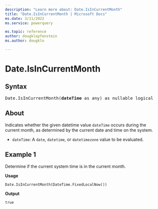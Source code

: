 ```yaml
---
description: "Learn more about: Date.IsInCurrentMonth"
title: "Date.IsInCurrentMonth | Microsoft Docs"
ms.date: 3/11/2022
ms.service: powerquery

ms.topic: reference
author: dougklopfenstein
ms.author: dougklo

---
```

# Date.IsInCurrentMonth

## Syntax

<pre>
Date.IsInCurrentMonth(<b>dateTime</b> as any) as nullable logical  
</pre>
  
## About

Indicates whether the given datetime value `dateTime` occurs during the current month, as determined by the current date and time on the system.

* `dateTime`: A `date`, `datetime`, or `datetimezone` value to be evaluated.

## Example 1

Determine if the current system time is in the current month.

**Usage**

```powerquery-m
Date.IsInCurrentMonth(DateTime.FixedLocalNow())
```

**Output**

`true`
